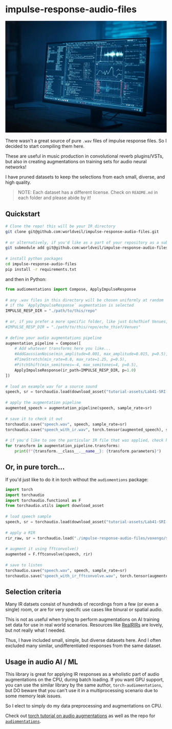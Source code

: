 # impulse-response-audio-files

<div align="center">
  <img src="header.jpg" alt="impulse-response-audio-files" width="600" height="auto">
</div>

There wasn't a great source of pure `.wav` files of impulse response files. So I decided to start compiling them here. 

These are useful in music production in convolutional reverb plugins/VSTs, but also in creating augmentations on training sets for audio neural networks!

I have pruned datasets to keep the selections from each small, diverse, and high quality.

> NOTE: Each dataset has a different license. Check on `README.md` in each folder and please abide by it!

## Quickstart

```bash
# Clone the repo! this will be your IR directory
git clone git@github.com:worldveil/impulse-response-audio-files.git

# or alternatively, if you'd like as a part of your repository as a submodule
git submodule add git@github.com:worldveil/impulse-response-audio-files.git

# install python packages
cd impulse-response-audio-files
pip install -r requirements.txt
```

and then in Python:

```python
from audiomentations import Compose, ApplyImpulseResponse

# any .wav files in this directory will be chosen uniformly at random
# if the `ApplyImpulseResponse` augmentation is selected
IMPULSE_RESP_DIR = "./path/to/this/repo"

# or, if you prefer a more specific folder, like just EchoThief Venues, you can specify it like so:
#IMPULSE_RESP_DIR = "./path/to/this/repo/echo_thief/Venues"

# define your audio augmentations pipeline
augmentation_pipeline = Compose([
    # Add whatever transforms here you like...
    #AddGaussianNoise(min_amplitude=0.001, max_amplitude=0.015, p=0.5),
    #TimeStretch(min_rate=0.8, max_rate=1.25, p=0.5),
    #PitchShift(min_semitones=-4, max_semitones=4, p=0.5),
    ApplyImpulseResponse(ir_path=IMPULSE_RESP_DIR, p=1.0)
])

# load an example wav for a source sound
speech, sr = torchaudio.load(download_asset("tutorial-assets/Lab41-SRI-VOiCES-src-sp0307-ch127535-sg0042-8000hz.wav"))

# apply the augmentation pipeline
augmented_speech = augmentation_pipeline(speech, sample_rate=sr)

# save it to check it out
torchaudio.save("speech.wav", speech, sample_rate=sr)
torchaudio.save("speech_with_ir.wav", torch.tensor(augmented_speech), sample_rate=sr)

# if you'd like to see the particular IR file that was applied, check here!
for transform in augmentation_pipeline.transforms:
    print(f"{transform.__class__.__name__}: {transform.parameters}")
```

## Or, in pure torch...

If you'd just like to do it in torch without the `audiomentions` package:

```python
import torch
import torchaudio
import torchaudio.functional as F
from torchaudio.utils import download_asset

# load speech sample
speech, sr = torchaudio.load(download_asset("tutorial-assets/Lab41-SRI-VOiCES-src-sp0307-ch127535-sg0042-8000hz.wav"))

# apply a RIR
rir_raw, sr = torchaudio.load("./impulse-response-audio-files/voxengo/st_nicolaes_church.wav")

# augment it using fftconvolve()
augmented = F.fftconvolve(speech, rir)

# save to listen 
torchaudio.save("speech.wav", speech, sample_rate=sr)
torchaudio.save("speech_with_ir_fftconvolve.wav", torch.tensor(augmented_speech), sample_rate=sr)
```

## Selection criteria

Many IR datsets consist of hundreds of recordings from a few (or even a single) room, or are for very specifc use cases like binural or spatial audio. 

This is not as useful when trying to perform augmentations on AI training set data for use in real world scenarios. Resources like [RealRIRs](https://github.com/jonashaag/RealRIRs) are lovely, but not really what I needed.

Thus, I have included small, simple, but diverse datasets here. And I often excluded many similar, undifferentiated responses from the same dataset.

## Usage in audio AI / ML

This library is great for applying IR responses as a wholistic part of audio augmentations on the CPU, during batch loading. If you want GPU support, you can use the similar library by the same author, `torch-audiomentations`, but DO beware that you can't use it in a multiprocessing scenario due to some memory leak issues. 

So I elect to simply do my data preprocessing and augmentations on CPU.

Check out [torch tutorial on audio augmentations](https://pytorch.org/audio/stable/tutorials/audio_data_augmentation_tutorial.html#sphx-glr-tutorials-audio-data-augmentation-tutorial-py) as well as the repo for [`audiomentations`](https://github.com/iver56/audiomentations?tab=readme-ov-file#usage-example).
